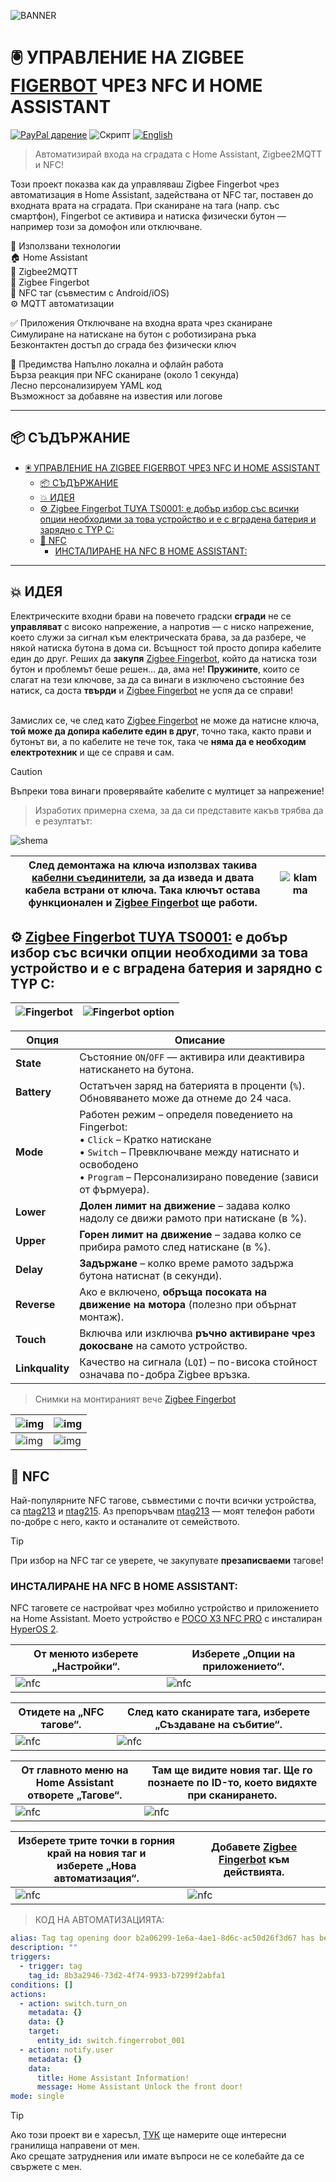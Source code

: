 ![BANNER](/img/banner_HASS-Fingerbot-NFC-Door.png)
# 🖲️ УПРАВЛЕНИЕ НА ZIGBEE [FIGERBOT] ЧРЕЗ NFC И HOME ASSISTANT
[![PayPal дарение](https://img.shields.io/badge/PayPal-Дари-синьо?logo=paypal)](https://www.paypal.com/donate/?hosted_button_id=AAWFZVF2XCP5A)
![Скрипт](https://img.shields.io/badge/logo-yaml-green?logo=yaml)
[![English](https://img.shields.io/badge/ENGLISH-language-green?logo=translate&labelColor=gray&style=flat-square&link=https://example.com/en)](README.md)

> Автоматизирай входа на сградата с Home Assistant, Zigbee2MQTT и NFC!

Този проект показва как да управляваш Zigbee Fingerbot чрез автоматизация в Home Assistant, задействана от NFC таг, поставен до входната врата на сградата. При сканиране на тага (напр. със смартфон), Fingerbot се активира и натиска физически бутон — например този за домофон или отключване.

🔧 Използвани технологии<br>
🏠 Home Assistant<br>
📶 Zigbee2MQTT<br>
🤖 Zigbee Fingerbot<br>
📱 NFC таг (съвместим с Android/iOS)<br>
⚙️ MQTT автоматизации

✅ Приложения
Отключване на входна врата чрез сканиране<br>
Симулиране на натискане на бутон с роботизирана ръка<br>
Безконтактен достъп до сграда без физически ключ<br>

🚀 Предимства
Напълно локална и офлайн работа<br>
Бърза реакция при NFC сканиране (около 1 секунда)<br>
Лесно персонализируем YAML код<br>
Възможност за добавяне на известия или логове

---

## 📦 СЪДЪРЖАНИЕ

- [🖲️ УПРАВЛЕНИЕ НА ZIGBEE FIGERBOT ЧРЕЗ NFC И HOME ASSISTANT](#️-управление-на-zigbee-figerbot-чрез-nfc-и-home-assistant)
  - [📦 СЪДЪРЖАНИЕ](#-съдържание)
  - [💥 ИДЕЯ](#-идея)
  - [⚙️ Zigbee Fingerbot TUYA TS0001: е добър избор със всички опции необходими за това устройство и е с вградена батерия и зарядно с TYP C:](#️-zigbee-fingerbot-tuya-ts0001-е-добър-избор-със-всички-опции-необходими-за-това-устройство-и-е-с-вградена-батерия-и-зарядно-с-typ-c)
  - [💫 NFC](#-nfc)
    - [ИНСТАЛИРАНЕ НА NFC В HOME ASSISTANT:](#инсталиране-на-nfc-в-home-assistant)

---

## 💥 ИДЕЯ  
Електрическите входни брави на повечето градски **сгради** не се **управляват** с високо напрежение, а напротив — с ниско напрежение, което служи за сигнал към електрическата брава, за да разбере, че някой натиска бутона в дома си. Всъщност той просто допира кабелите един до друг. Реших да **закупя** [Zigbee Fingerbot]([figerbot]), който да натиска този бутон и проблемът беше решен... да, ама не! **Пружините**, които се слагат на тези ключове, за да са винаги в изключено състояние без натиск, са доста **твърди** и [Zigbee Fingerbot]([figerbot]) не успя да се справи!  
<br>  

Замислих се, че след като [Zigbee Fingerbot]([figerbot]) не може да натисне ключа, **той може да допира кабелите един в друг**, точно така, както прави и бутонът ви, а по кабелите не тече ток, така че **няма да е необходим електротехник** и ще се справя и сам.<br>

> [!CAUTION]  
> Въпреки това винаги проверявайте кабелите с мултицет за напрежение!

> Изработих примерна схема, за да си представите какъв трябва да е резултатът:

![shema](/img/shema_HASS-Fingerbot-HFC-Door.png)

| След демонтажа на ключа използвах такива [кабелни съединители](klamma), за да изведа и двата кабела встрани от ключа. Така ключът остава функционален и [Zigbee Fingerbot]([figerbot]) ще работи. | ![klamma](/img/klamma.png)  |
|-----|-----|

## ⚙️ [Zigbee Fingerbot TUYA TS0001:]([[figerbot]]) е добър избор със всички опции необходими за това устройство и е с вградена батерия и зарядно с TYP C:

|![Fingerbot](/img/Fingerbot.png)|![Fingerbot option](/img/Fingerbot_option.png)|
|-----|-----|


| **Опция** | **Описание** |
| ----- | ---- |
| **State** | Състояние `ON`/`OFF` — активира или деактивира натискането на бутона.|
| **Battery** | Остатъчен заряд на батерията в проценти (`%`). Обновяването може да отнеме до 24 часа. |
| **Mode** | Работен режим – определя поведението на Fingerbot:<br>• `Click` – Кратко натискане<br>• `Switch` – Превключване между натиснато и освободено<br>• `Program` – Персонализирано поведение (зависи от фърмуера). |
| **Lower** | **Долен лимит на движение** – задава колко надолу се движи рамото при натискане (в %). |
| **Upper** | **Горен лимит на движение** – задава колко се прибира рамото след натискане (в %). |
| **Delay** | **Задържане** – колко време рамото задържа бутона натиснат (в секунди). |
| **Reverse** | Ако е включено, **обръща посоката на движение на мотора** (полезно при обърнат монтаж). |
| **Touch** | Включва или изключва **ръчно активиране чрез докосване** на самото устройство. |
| **Linkquality** | Качество на сигнала (`LQI`) – по-висока стойност означава по-добра Zigbee връзка.|

> Снимки на монтираният вече [Zigbee Fingerbot]([figerbot])

> 
|![img](/img/photo001.jpg)|![img](/img/photo002.jpg)|
|----|----|
|![img](/img/photo003.jpg)|![img](/img/phofo004.jpg)|


## 💫 NFC  
Най-популярните NFC тагове, съвместими с почти всички устройства, са [ntag213](NFCtag1) и [ntag215](NFCtag2). Аз препоръчвам [ntag213](NFCtag1) — моят телефон работи по-добре с него, както и останалите от семейството.

> [!TIP]  
> При избор на NFC таг се уверете, че закупувате **презаписваеми** тагове!

### ИНСТАЛИРАНЕ НА NFC В HOME ASSISTANT:  
NFC таговете се настройват чрез мобилно устройство и приложението на Home Assistant. Моето устройство е [POCO X3 NFC PRO](poco) с инсталиран [HyperOS 2](hyperos).

| От менюто изберете „Настройки“. | Изберете „Опции на приложението“. |
|----|----|
| ![nfc](/img/nfc/nfctag1.png) | ![nfc](/img/nfc/nfctag2.png) |

| Отидете на „NFC тагове“. | След като сканирате тага, изберете „Създаване на събитие“. |
|----|----|
| ![nfc](/img/nfc/nfctag3.png) | ![nfc](/img/nfc/nfctag4.png) |

| От главното меню на Home Assistant отворете „Тагове“. | Там ще видите новия таг. Ще го познаете по ID-то, което видяхте при сканирането. |
|----|----|
| ![nfc](/img/nfc/nfctag5.png) | ![nfc](/img/nfc/nfctag6.png) |

| Изберете трите точки в горния край на новия таг и <br> изберете „Нова автоматизация“. | Добавете [Zigbee Fingerbot]([figerbot]) към действията. |
|----|----|
| ![nfc](/img/nfc/nfctag7.png) | ![nfc](/img/nfc/nfctag8.png) |

> КОД НА АВТОМАТИЗАЦИЯТА:
```yaml
alias: Tag tag opening door b2a06299-1e6a-4ae1-8d6c-ac50d26f3d67 has been scanned
description: ""
triggers:
  - trigger: tag
    tag_id: 8b3a2946-73d2-4f74-9933-b7299f2abfa1
conditions: []
actions:
  - action: switch.turn_on
    metadata: {}
    data: {}
    target:
      entity_id: switch.fingerrobot_001
  - action: notify.user
    metadata: {}
    data:
      title: Home Assistant Information!
      message: Home Assistant Unlock the front door!
mode: single
```

> [!TIP]
> Ако този проект ви е харесъл, [ТУК](https://github.com/Bacard1?tab=repositories) ще намерите още интересни гранилища направени от мен.<br>
> Ако срещате затруднения или имате въпроси не се колебайте да се свържете с мен.


[hyperos]: https://www.mi.com/de/product/poco-x3-pro?srsltid=AfmBOoqKmKAtF-_P0cmo5_mUh5KyV_rqULEeFMbqT99BiuWWyo8BDJRW

[poco]: https://www.mi.com/de/product/poco-x3-pro?srsltid=AfmBOoqKmKAtF-_P0cmo5_mUh5KyV_rqULEeFMbqT99BiuWWyo8BDJRW

[klamma]: https://de.aliexpress.com/item/1005005805414976.html?spm=a2g0o.order_list.order_list_main.212.21c85c5f8qzzfj&gatewayAdapt=glo2deu

[figerbot]: https://de.aliexpress.com/item/1005008341830865.html?spm=a2g0o.order_list.order_list_main.363.21c85c5f8qzzfj&gatewayAdapt=glo2deu

[NFCtag1]: https://de.aliexpress.com/item/1005007613908773.html?spm=a2g0o.order_list.order_list_main.394.21c85c5f8qzzfj&gatewayAdapt=glo2deu

[NFCtag2]: https://de.aliexpress.com/item/1005006332360160.html?spm=a2g0o.order_list.order_list_main.217.21c85c5f8qzzfj&gatewayAdapt=glo2deu